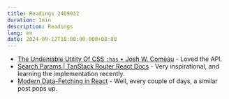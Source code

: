 ```yaml
---
title: Readings 2409012
duration: 1min
description: Readings
lang: en
date: 2024-09-12T18:00:00.000+08:00
---
```


- [The Undeniable Utility Of CSS `:has` • Josh W. Comeau](https://www.joshwcomeau.com/css/has/) - Loved the API.
- [Search Params | TanStack Router React Docs](https://tanstack.com/router/v1/docs/framework/react/guide/search-params) - Very inspirational, and learning the implementation recently.
- [Modern Data-Fetching in React](https://reacttraining.com/blog/modern-data-fetching-in-react) - Well, every couple of days, a similar post pops up.
